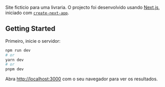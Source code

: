 Site ficticio para uma livraria. O projecto foi desenvolvido usando [Next.js](https://nextjs.org/), iniciado com [`create-next-app`](https://github.com/vercel/next.js/tree/canary/packages/create-next-app).

## Getting Started

Primeiro, inicie o servidor:

```bash
npm run dev
# or
yarn dev
# or
pnpm dev
```

Abra [http://localhost:3000](http://localhost:3000) com o seu navegador para ver os resultados.


